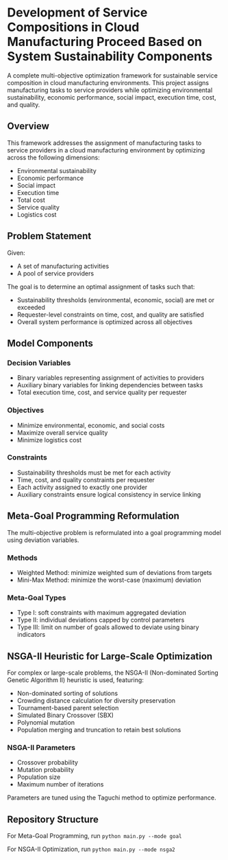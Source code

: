 # Development of Service Compositions in Cloud Manufacturing Proceed Based on System Sustainability Components

A complete multi-objective optimization framework for sustainable service composition in cloud manufacturing environments. This project assigns manufacturing tasks to service providers while optimizing environmental sustainability, economic performance, social impact, execution time, cost, and quality.

## Overview

This framework addresses the assignment of manufacturing tasks to service providers in a cloud manufacturing environment by optimizing across the following dimensions:

- Environmental sustainability  
- Economic performance  
- Social impact  
- Execution time  
- Total cost  
- Service quality  
- Logistics cost  

## Problem Statement

Given:  
- A set of manufacturing activities  
- A pool of service providers  

The goal is to determine an optimal assignment of tasks such that:

- Sustainability thresholds (environmental, economic, social) are met or exceeded  
- Requester-level constraints on time, cost, and quality are satisfied  
- Overall system performance is optimized across all objectives  

## Model Components

### Decision Variables

- Binary variables representing assignment of activities to providers  
- Auxiliary binary variables for linking dependencies between tasks  
- Total execution time, cost, and service quality per requester  

### Objectives

- Minimize environmental, economic, and social costs  
- Maximize overall service quality  
- Minimize logistics cost  

### Constraints

- Sustainability thresholds must be met for each activity  
- Time, cost, and quality constraints per requester  
- Each activity assigned to exactly one provider  
- Auxiliary constraints ensure logical consistency in service linking  

## Meta-Goal Programming Reformulation

The multi-objective problem is reformulated into a goal programming model using deviation variables.

### Methods

- Weighted Method: minimize weighted sum of deviations from targets  
- Mini-Max Method: minimize the worst-case (maximum) deviation  

### Meta-Goal Types

- Type I: soft constraints with maximum aggregated deviation  
- Type II: individual deviations capped by control parameters  
- Type III: limit on number of goals allowed to deviate using binary indicators  

## NSGA-II Heuristic for Large-Scale Optimization

For complex or large-scale problems, the NSGA-II (Non-dominated Sorting Genetic Algorithm II) heuristic is used, featuring:

- Non-dominated sorting of solutions  
- Crowding distance calculation for diversity preservation  
- Tournament-based parent selection  
- Simulated Binary Crossover (SBX)  
- Polynomial mutation  
- Population merging and truncation to retain best solutions  

### NSGA-II Parameters

- Crossover probability  
- Mutation probability  
- Population size  
- Maximum number of iterations  

Parameters are tuned using the Taguchi method to optimize performance.

## Repository Structure
For Meta-Goal Programming, run `python main.py --mode goal`

For NSGA-II Optimization, run  `python main.py --mode nsga2`
